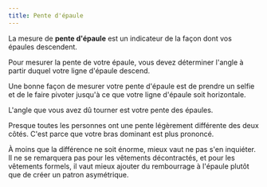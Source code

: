 ```yaml
---
title: Pente d'épaule
---
```


La mesure de **pente d'épaule** est un indicateur de la façon dont vos épaules descendent.

Pour mesurer la pente de votre épaule, vous devez déterminer l'angle à partir duquel votre ligne d'épaule descend.

Une bonne façon de mesurer votre pente d'épaule est de prendre un selfie et de le faire pivoter jusqu'à ce que votre ligne d'épaule soit horizontale.

L'angle que vous avez dû tourner est votre pente des épaules.

<Note>

Presque toutes les personnes ont une pente légèrement différente des deux côtés.
C'est parce que votre bras dominant est plus prononcé.

À moins que la différence ne soit énorme, mieux vaut ne pas s'en inquiéter.
Il ne se remarquera pas pour les vêtements décontractés, et pour les vêtements formels, il vaut mieux ajouter
du rembourrage à l'épaule plutôt que de créer un patron asymétrique.

</Note>

